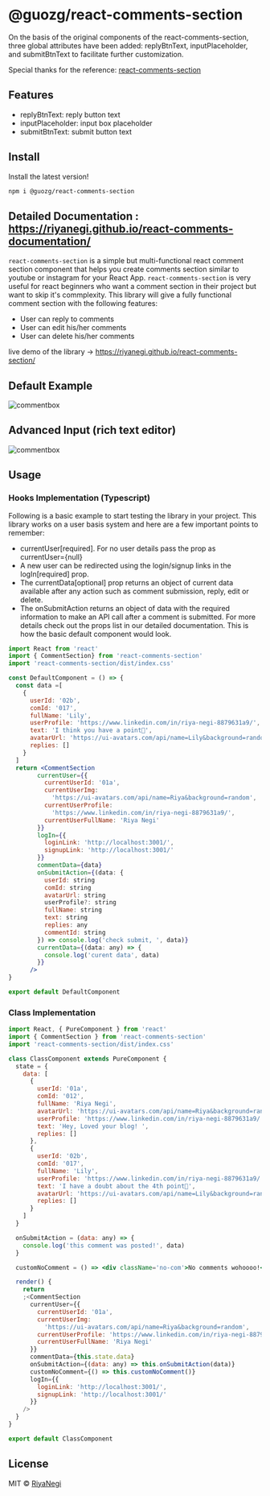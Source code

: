 # @guozg/react-comments-section

On the basis of the original components of the react-comments-section, three global attributes have been added: replyBtnText, inputPlaceholder, and submitBtnText to facilitate further customization.

Special thanks for the reference: [react-comments-section](https://github.com/RiyaNegi/react-comments-section)

## Features

- replyBtnText: reply button text
- inputPlaceholder: input box placeholder
- submitBtnText: submit button text

## Install

Install the latest version!

```bash
npm i @guozg/react-comments-section
```

## Detailed Documentation : https://riyanegi.github.io/react-comments-documentation/

`react-comments-section` is a simple but multi-functional react comment section component that helps you create comments section similar to youtube or instagram for your React App.
`react-comments-section` is very useful for react beginners who want a comment section in their project but want to skip it's commplexity. This library will give a fully functional comment section with the following features:

- User can reply to comments
- User can edit his/her comments
- User can delete his/her comments

live demo of the library -> https://riyanegi.github.io/react-comments-section/

## Default Example

![commentbox](https://github.com/RiyaNegi/react-comments-section/blob/main/example/blob/default.png?raw=true)

## Advanced Input (rich text editor)

![commentbox](https://github.com/RiyaNegi/react-comments-section/blob/main/example/blob/advanced.png?raw=true)

## Usage

### Hooks Implementation (Typescript)

Following is a basic example to start testing the library in your project. This library works on a user basis
system and here are a few important points to remember:

- currentUser[required]. For no user details pass the prop as currentUser={null}
- A new user can be redirected using the login/signup links in the logIn[required] prop.
- The currentData[optional] prop returns an object of current data available after any action such as comment submission, reply, edit or delete.
- The onSubmitAction returns an object of data with the required information to make an API call after a comment is submitted.
  For more details check out the props list in our detailed documentation.
  This is how the basic default component would look.

```jsx
import React from 'react'
import { CommentSection} from 'react-comments-section'
import 'react-comments-section/dist/index.css'

const DefaultComponent = () => {
  const data =[
    {
      userId: '02b',
      comId: '017',
      fullName: 'Lily',
      userProfile: 'https://www.linkedin.com/in/riya-negi-8879631a9/',
      text: 'I think you have a point🤔',
      avatarUrl: 'https://ui-avatars.com/api/name=Lily&background=random',
      replies: []
    }
  ]
  return <CommentSection
        currentUser={{
          currentUserId: '01a',
          currentUserImg:
            'https://ui-avatars.com/api/name=Riya&background=random',
          currentUserProfile:
            'https://www.linkedin.com/in/riya-negi-8879631a9/',
          currentUserFullName: 'Riya Negi'
        }}
        logIn={{
          loginLink: 'http://localhost:3001/',
          signupLink: 'http://localhost:3001/'
        }}
        commentData={data}
        onSubmitAction={(data: {
          userId: string
          comId: string
          avatarUrl: string
          userProfile?: string
          fullName: string
          text: string
          replies: any
          commentId: string
        }) => console.log('check submit, ', data)}
        currentData={(data: any) => {
          console.log('curent data', data)
        }}
      />
}

export default DefaultComponent

```

### Class Implementation

```jsx
import React, { PureComponent } from 'react'
import { CommentSection } from 'react-comments-section'
import 'react-comments-section/dist/index.css'

class ClassComponent extends PureComponent {
  state = {
    data: [
      {
        userId: '01a',
        comId: '012',
        fullName: 'Riya Negi',
        avatarUrl: 'https://ui-avatars.com/api/name=Riya&background=random',
        userProfile: 'https://www.linkedin.com/in/riya-negi-8879631a9/',
        text: 'Hey, Loved your blog! ',
        replies: []
      },
      {
        userId: '02b',
        comId: '017',
        fullName: 'Lily',
        userProfile: 'https://www.linkedin.com/in/riya-negi-8879631a9/',
        text: 'I have a doubt about the 4th point🤔',
        avatarUrl: 'https://ui-avatars.com/api/name=Lily&background=random',
        replies: []
      }
    ]
  }

  onSubmitAction = (data: any) => {
    console.log('this comment was posted!', data)
  }

  customNoComment = () => <div className='no-com'>No comments wohoooo!</div>

  render() {
    return
    ;<CommentSection
      currentUser={{
        currentUserId: '01a',
        currentUserImg:
          'https://ui-avatars.com/api/name=Riya&background=random',
        currentUserProfile: 'https://www.linkedin.com/in/riya-negi-8879631a9/',
        currentUserFullName: 'Riya Negi'
      }}
      commentData={this.state.data}
      onSubmitAction={(data: any) => this.onSubmitAction(data)}
      customNoComment={() => this.customNoComment()}
      logIn={{
        loginLink: 'http://localhost:3001/',
        signupLink: 'http://localhost:3001/'
      }}
    />
  }
}

export default ClassComponent
```

## License

MIT © [RiyaNegi](https://github.com/RiyaNegi)
